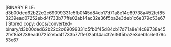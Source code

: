 [BINARY FILE: d3b00ded62b22c2c69099331c5fb0f45d84cb17d71a8e14c89738a452fef853239ead07252ebd4f733b77ffe02ab14ac32e36f5ba2e3deb1c6e379c53e67]
Stored copy: docs/converted-binary/d3b00ded62b22c2c69099331c5fb0f45d84cb17d71a8e14c89738a452fef853239ead07252ebd4f733b77ffe02ab14ac32e36f5ba2e3deb1c6e379c53e67
